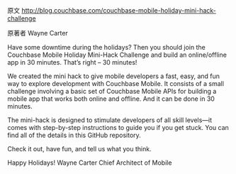 原文
http://blog.couchbase.com/couchbase-mobile-holiday-mini-hack-challenge

原著者
Wayne Carter


Have some downtime during the holidays? Then you should join the Couchbase Mobile Holiday Mini-Hack Challenge and build an online/offline app in 30 minutes. That’s right – 30 minutes!

We created the mini hack to give mobile developers a fast, easy, and fun way to explore development with Couchbase Mobile. It consists of a small challenge involving a basic set of Couchbase Mobile APIs for building a mobile app that works both online and offline. And it can be done in 30 minutes.

The mini-hack is designed to stimulate developers of all skill levels—it comes with step-by-step instructions to guide you if you get stuck. You can find all of the details in this GitHub repository.

Check it out, have fun, and tell us what you think.

Happy Holidays!
Wayne Carter
Chief Architect of Mobile
